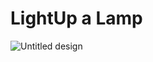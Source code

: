 # LightUp a Lamp  

![Untitled design](https://github.com/Rupali1407/Html-and-Css-Projects/assets/123893797/f8538c20-8854-461c-9b32-95608f0f3eab)
